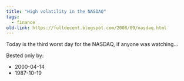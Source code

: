 ```yaml
---
title: "High volatility in the NASDAQ"
tags:
  - finance
old-link: https://fulldecent.blogspot.com/2008/09/nasdaq.html
---
```


Today is the third worst day for the NASDAQ, if anyone was watching...

Bested only by:

- 2000-04-14
- 1987-10-19
